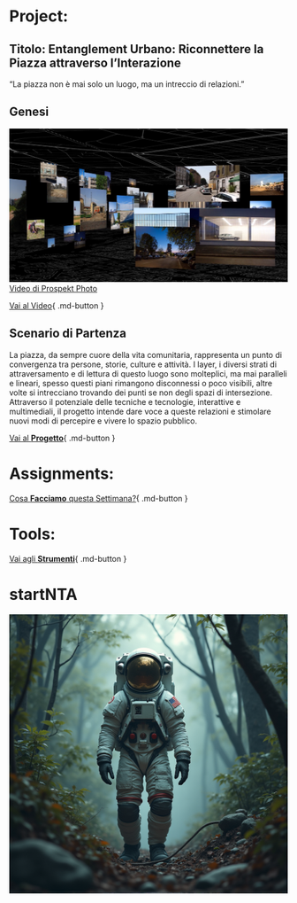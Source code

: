 # Project:
## Titolo: **Entanglement Urbano**: Riconnettere la Piazza attraverso l’Interazione
“La piazza non è mai solo un luogo, ma un intreccio di relazioni.”

## Genesi
![](img/entagled.png)
[Video di Prospekt Photo](https://www.prospektphoto.net/)

[Vai al Video](https://vimeo.com/757082707){ .md-button }

## Scenario di Partenza
La piazza, da sempre cuore della vita comunitaria, rappresenta un punto di convergenza tra persone, storie, culture e attività. I layer, i diversi strati di attraversamento e di lettura di questo luogo sono molteplici, ma mai paralleli e lineari, spesso questi piani rimangono disconnessi o poco visibili, altre volte si intrecciano trovando dei punti se non degli spazi di intersezione. Attraverso il potenziale delle tecniche e tecnologie, interattive e multimediali, il progetto intende dare voce a queste relazioni e stimolare nuovi modi di percepire e vivere lo spazio pubblico.

[Vai al **Progetto**](./progetto/){ .md-button }

# Assignments:
[Cosa **Facciamo** questa Settimana?](./assignments/){ .md-button }

# Tools:
[Vai agli **Strumenti**](./tools/){ .md-button }

# startNTA
![](img/astro.png)